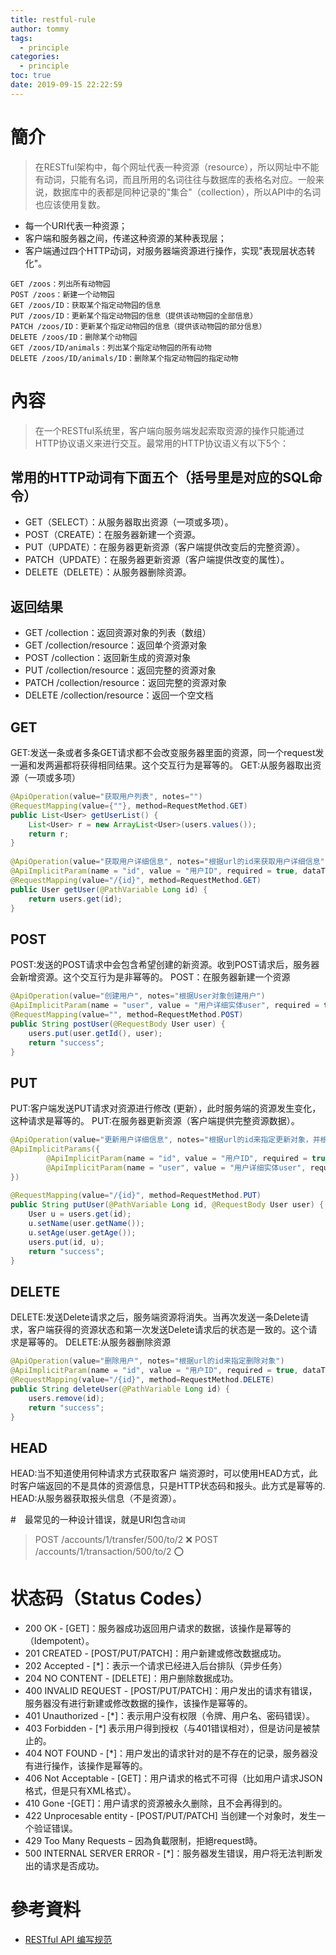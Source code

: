 ```yaml
---
title: restful-rule
author: tommy
tags:
  - principle
categories:
  - principle
toc: true
date: 2019-09-15 22:22:59
---
```


# 簡介

> 在RESTful架构中，每个网址代表一种资源（resource），所以网址中不能有动词，只能有名词，而且所用的名词往往与数据库的表格名对应。一般来说，数据库中的表都是同种记录的"集合"（collection），所以API中的名词也应该使用复数。

- 每一个URI代表一种资源；
- 客户端和服务器之间，传递这种资源的某种表现层；
- 客户端通过四个HTTP动词，对服务器端资源进行操作，实现"表现层状态转化"。

```
GET /zoos：列出所有动物园
POST /zoos：新建一个动物园
GET /zoos/ID：获取某个指定动物园的信息
PUT /zoos/ID：更新某个指定动物园的信息（提供该动物园的全部信息）
PATCH /zoos/ID：更新某个指定动物园的信息（提供该动物园的部分信息）
DELETE /zoos/ID：删除某个动物园
GET /zoos/ID/animals：列出某个指定动物园的所有动物
DELETE /zoos/ID/animals/ID：删除某个指定动物园的指定动物
```

<!--more-->
# 內容

> 在一个RESTful系统里，客户端向服务端发起索取资源的操作只能通过HTTP协议语义来进行交互。最常用的HTTP协议语义有以下5个：

## 常用的HTTP动词有下面五个（括号里是对应的SQL命令）
- GET（SELECT）：从服务器取出资源（一项或多项）。
- POST（CREATE）：在服务器新建一个资源。
- PUT（UPDATE）：在服务器更新资源（客户端提供改变后的完整资源）。
- PATCH（UPDATE）：在服务器更新资源（客户端提供改变的属性）。
- DELETE（DELETE）：从服务器删除资源。
  
## 返回结果
- GET /collection：返回资源对象的列表（数组）
- GET /collection/resource：返回单个资源对象
- POST /collection：返回新生成的资源对象
- PUT /collection/resource：返回完整的资源对象
- PATCH /collection/resource：返回完整的资源对象
- DELETE /collection/resource：返回一个空文档


## GET
GET:发送一条或者多条GET请求都不会改变服务器里面的资源，同一个request发一遍和发两遍都将获得相同结果。这个交互行为是幂等的。
GET:从服务器取出资源（一项或多项）

```java
@ApiOperation(value="获取用户列表", notes="")
@RequestMapping(value={""}, method=RequestMethod.GET)
public List<User> getUserList() {
    List<User> r = new ArrayList<User>(users.values());
    return r;
}
 
@ApiOperation(value="获取用户详细信息", notes="根据url的id来获取用户详细信息")
@ApiImplicitParam(name = "id", value = "用户ID", required = true, dataType = "Long")
@RequestMapping(value="/{id}", method=RequestMethod.GET)
public User getUser(@PathVariable Long id) {
    return users.get(id);
}
```

## POST
POST:发送的POST请求中会包含希望创建的新资源。收到POST请求后，服务器会新增资源。这个交互行为是非幂等的。
POST：在服务器新建一个资源

```java
@ApiOperation(value="创建用户", notes="根据User对象创建用户")
@ApiImplicitParam(name = "user", value = "用户详细实体user", required = true, dataType = "User")
@RequestMapping(value="", method=RequestMethod.POST)
public String postUser(@RequestBody User user) {
    users.put(user.getId(), user);
    return "success";
}
```


## PUT
PUT:客户端发送PUT请求对资源进行修改 (更新），此时服务端的资源发生变化，这种请求是幂等的。
PUT:在服务器更新资源（客户端提供完整资源数据）。

```java
@ApiOperation(value="更新用户详细信息", notes="根据url的id来指定更新对象，并根据传过来的user信息来更新用户详细信息")
@ApiImplicitParams({
        @ApiImplicitParam(name = "id", value = "用户ID", required = true, dataType = "Long"),
        @ApiImplicitParam(name = "user", value = "用户详细实体user", required = true, dataType = "User")
})
 
@RequestMapping(value="/{id}", method=RequestMethod.PUT)
public String putUser(@PathVariable Long id, @RequestBody User user) {
    User u = users.get(id);
    u.setName(user.getName());
    u.setAge(user.getAge());
    users.put(id, u);
    return "success";
}
```


## DELETE
DELETE:发送Delete请求之后，服务端资源将消失。当再次发送一条Delete请求，客户端获得的资源状态和第一次发送Delete请求后的状态是一致的。这个请求是幂等的。
DELETE:从服务器删除资源

```java
@ApiOperation(value="删除用户", notes="根据url的id来指定删除对象")
@ApiImplicitParam(name = "id", value = "用户ID", required = true, dataType = "Long")
@RequestMapping(value="/{id}", method=RequestMethod.DELETE)
public String deleteUser(@PathVariable Long id) {
    users.remove(id);
    return "success";
}
```

## HEAD
HEAD:当不知道使用何种请求方式获取客户 端资源时，可以使用HEAD方式，此时客户端返回的不是具体的资源信息，只是HTTP状态码和报头。此方式是幂等的.
HEAD:从服务器获取报头信息（不是资源）。


#　最常见的一种设计错误，就是URI包含`动词`
> POST /accounts/1/transfer/500/to/2    ❌
> POST /accounts/1/transaction/500/to/2 ⭕


# 状态码（Status Codes）
- 200 OK - [GET]：服务器成功返回用户请求的数据，该操作是幂等的（Idempotent）。
- 201 CREATED - [POST/PUT/PATCH]：用户新建或修改数据成功。
- 202 Accepted - [*]：表示一个请求已经进入后台排队（异步任务）
- 204 NO CONTENT - [DELETE]：用户删除数据成功。
- 400 INVALID REQUEST - [POST/PUT/PATCH]：用户发出的请求有错误，服务器没有进行新建或修改数据的操作，该操作是幂等的。
- 401 Unauthorized - [*]：表示用户没有权限（令牌、用户名、密码错误）。
- 403 Forbidden - [*] 表示用户得到授权（与401错误相对），但是访问是被禁止的。
- 404 NOT FOUND - [*]：用户发出的请求针对的是不存在的记录，服务器没有进行操作，该操作是幂等的。
- 406 Not Acceptable - [GET]：用户请求的格式不可得（比如用户请求JSON格式，但是只有XML格式）。
- 410 Gone -[GET]：用户请求的资源被永久删除，且不会再得到的。
- 422 Unprocesable entity - [POST/PUT/PATCH] 当创建一个对象时，发生一个验证错误。
- 429 Too Many Requests – 因為負載限制，拒絕request時。
- 500 INTERNAL SERVER ERROR - [*]：服务器发生错误，用户将无法判断发出的请求是否成功。


# 參考資料
- [RESTful API 编写规范](https://www.jqhtml.com/down/7604.html)

